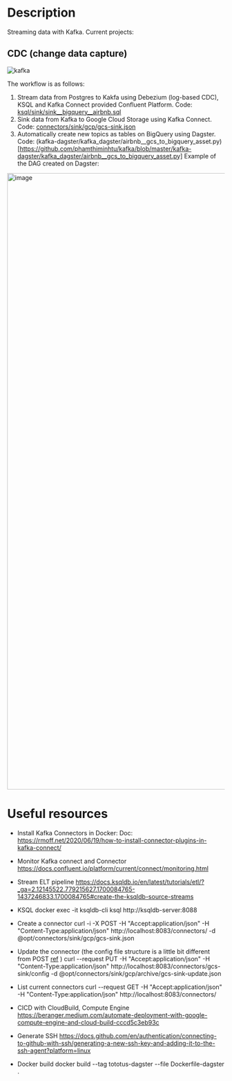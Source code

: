 # Description
Streaming data with Kafka. Current projects:
## CDC (change data capture)
![kafka](https://github.com/phamthiminhtu/kafka/assets/56192840/112c80f7-ebf9-4425-9303-a9c0f1b23a4b)

The workflow is as follows:
  1. Stream data from Postgres to Kakfa using Debezium (log-based CDC), KSQL and Kafka Connect provided Confluent Platform. Code: [ksql/sink/sink__bigquery__airbnb.sql](https://github.com/phamthiminhtu/kafka/blob/master/ksql/source/source__postgres__airbnb.sql)
  2. Sink data from Kafka to Google Cloud Storage using Kafka Connect. Code: [connectors/sink/gcp/gcs-sink.json](https://github.com/phamthiminhtu/kafka/blob/master/connectors/sink/gcp/gcs-sink.json)
  3. Automatically create new topics as tables on BigQuery using Dagster. Code: (kafka-dagster/kafka_dagster/airbnb__gcs_to_bigquery_asset.py)[https://github.com/phamthiminhtu/kafka/blob/master/kafka-dagster/kafka_dagster/airbnb__gcs_to_bigquery_asset.py]
  Example of the DAG created on Dagster:
<img width="1425" alt="image" src="https://github.com/phamthiminhtu/kafka/assets/56192840/88b56648-cd19-4c0c-9911-5324a3c68a34">


# Useful resources

- Install Kafka Connectors in Docker:
  Doc: https://rmoff.net/2020/06/19/how-to-install-connector-plugins-in-kafka-connect/

- Monitor Kafka connect and Connector
https://docs.confluent.io/platform/current/connect/monitoring.html 

- Stream ELT pipeline
https://docs.ksqldb.io/en/latest/tutorials/etl/?_ga=2.12145522.779215627.1700084765-1437246833.1700084765#create-the-ksqldb-source-streams

- KSQL
docker exec -it ksqldb-cli ksql http://ksqldb-server:8088

- Create a connector
curl -i -X POST -H "Accept:application/json" -H  "Content-Type:application/json" http://localhost:8083/connectors/ -d @opt/connectors/sink/gcp/gcs-sink.json

- Update the connector 
(the config file structure is a little bit different from POST [ref](https://stackoverflow.com/questions/53384144/kafka-connect-rest-interface-put-connectors-string-name-config-return-erro)
)
curl --request PUT -H "Accept:application/json" -H  "Content-Type:application/json" http://localhost:8083/connectors/gcs-sink/config -d @opt/connectors/sink/gcp/archive/gcs-sink-update.json

- List current connectors
curl --request GET -H "Accept:application/json" -H  "Content-Type:application/json" http://localhost:8083/connectors/

- CICD with CloudBuild, Compute Engine
https://beranger.medium.com/automate-deployment-with-google-compute-engine-and-cloud-build-cccd5c3eb93c

- Generate SSH 
https://docs.github.com/en/authentication/connecting-to-github-with-ssh/generating-a-new-ssh-key-and-adding-it-to-the-ssh-agent?platform=linux

- Docker build
docker build --tag tototus-dagster --file Dockerfile-dagster .



